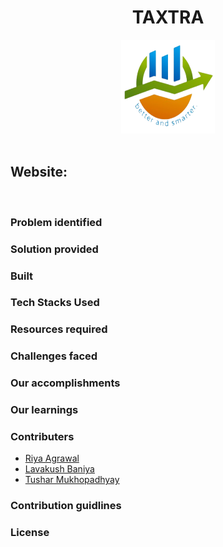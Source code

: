 
<h1 align="center">TAXTRA</h1>
<p align="center"><img src="img/logo.png" alt="Logo" width="150px" height="150px" hspace="10"/><br>
<!-- <p align="center">    
    <img src=https://img.shields.io/github/license/covidoff/covidoff>  
    <a href="http://makeapullrequest.com" target="_blank"><img src="https://img.shields.io/badge/PRs-welcome-brightgreen.svg?style=flat" alt="PRs Welcome"></a>
    <img alt="GitHub Forks" src="https://img.shields.io/github/forks/covidoff/covidoff">
    <img alt="GitHub pull requests" src="https://img.shields.io/github/issues-pr/covidoff/covidoff">
    <img alt="GitHub issues" src="https://img.shields.io/github/issues/covidoff/covidoff">
</p> -->
<br>

## Website: 
<br>

### Problem identified
> 

### Solution provided
> 

### Built
### Tech Stacks Used
  <!-- - **FrontEnd:** HTML, CSS, JS, Bootstrap, SCSS, Streamlit, JQuery
  - **Backend:** Streamlit, Python, Heroku-CLI, Ajax
  - **Database:** JSON, Gspread-dataframe, Openpyxl, Gspread
  - **Tools:** Git, GitHub, VSCode
  - **API:** Google Drive API, Google Sheet API, Twitter API
  - **Skills:** Software Development, Web Scraping, Python Web Scripting, FrontEnd, Responsive Design Building -->

### Resources required 
<!-- > Medical Data, User resources
> Domain, Server, Streamlit Web Server Host Setup -->

### Challenges faced
>

### Our accomplishments
>
 ### Our learnings
 >

### Contributers
- [Riya Agrawal](https://github.com/Riya500-git)
- [Lavakush Baniya](https://github.com/lavakush07)
- [Tushar Mukhopadhyay](https://github.com/snowstorm003)

### Contribution guidlines
<!-- Just go through the **[contribution guidelines](https://github.com/covidoff/covidoff/blob/main/CONTRIBUTING.md)** to get started with your contributions. -->

### License

